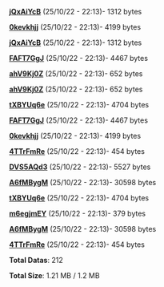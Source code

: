 [**jQxAiYcB**](/data/jQxAiYcB.txt) (25/10/22 - 22:13)- 1312 bytes

[**0kevkhjj**](/data/0kevkhjj.txt) (25/10/22 - 22:13)- 4199 bytes

[**jQxAiYcB**](/data/jQxAiYcB.txt) (25/10/22 - 22:13)- 1312 bytes

[**FAFT7GgJ**](/data/FAFT7GgJ.txt) (25/10/22 - 22:13)- 4467 bytes

[**ahV9Kj0Z**](/data/ahV9Kj0Z.txt) (25/10/22 - 22:13)- 652 bytes

[**ahV9Kj0Z**](/data/ahV9Kj0Z.txt) (25/10/22 - 22:13)- 652 bytes

[**tXBYUq6e**](/data/tXBYUq6e.txt) (25/10/22 - 22:13)- 4704 bytes

[**FAFT7GgJ**](/data/FAFT7GgJ.txt) (25/10/22 - 22:13)- 4467 bytes

[**0kevkhjj**](/data/0kevkhjj.txt) (25/10/22 - 22:13)- 4199 bytes

[**4TTrFmRe**](/data/4TTrFmRe.txt) (25/10/22 - 22:13)- 454 bytes

[**DVS5AQd3**](/data/DVS5AQd3.txt) (25/10/22 - 22:13)- 5527 bytes

[**A6fMBygM**](/data/A6fMBygM.txt) (25/10/22 - 22:13)- 30598 bytes

[**tXBYUq6e**](/data/tXBYUq6e.txt) (25/10/22 - 22:13)- 4704 bytes

[**m6egjmEY**](/data/m6egjmEY.txt) (25/10/22 - 22:13)- 379 bytes

[**A6fMBygM**](/data/A6fMBygM.txt) (25/10/22 - 22:13)- 30598 bytes

[**4TTrFmRe**](/data/4TTrFmRe.txt) (25/10/22 - 22:13)- 454 bytes

**Total Datas**: 212

**Total Size**: 1.21 MB / 1.2 MB